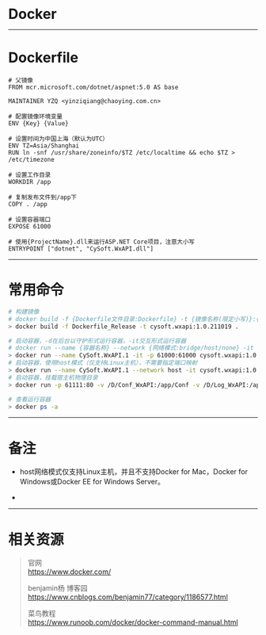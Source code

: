 <b style="font-size: 2em">Docker</b>

---

# Dockerfile

```text
# 父镜像
FROM mcr.microsoft.com/dotnet/aspnet:5.0 AS base

MAINTAINER YZQ <yinziqiang@chaoying.com.cn>

# 配置镜像环境变量
ENV {Key} {Value}

# 设置时间为中国上海（默认为UTC）
ENV TZ=Asia/Shanghai
RUN ln -snf /usr/share/zoneinfo/$TZ /etc/localtime && echo $TZ > /etc/timezone

# 设置工作目录
WORKDIR /app

# 复制发布文件到/app下
COPY . /app

# 设置容器端口
EXPOSE 61000

# 使用{ProjectName}.dll来运行ASP.NET Core项目，注意大小写
ENTRYPOINT ["dotnet", "CySoft.WxAPI.dll"]
```

---

# 常用命令

```bash
# 构建镜像
# docker build -f {Dockerfile文件目录:Dockerfile} -t {镜像名称(限定小写)}:{版本号} .
> docker build -f Dockerfile_Release -t cysoft.wxapi:1.0.211019 .

# 启动容器，-d在后台以守护形式运行容器，-it交互形式运行容器
# docker run --name {容器名称} --network {网络模式:bridge/host/none} -it -p {对外端口}:{内部端口} {镜像名称(限定小写)}:{版本号}
> docker run --name CySoft.WxAPI.1 -it -p 61000:61000 cysoft.wxapi:1.0.211019
# 启动容器，使用host模式（仅支持Linux主机），不需要指定端口映射
> docker run --name CySoft.WxAPI.1 --network host -it cysoft.wxapi:1.0.211019
# 启动容器，挂载宿主机物理目录
> docker run -p 61111:80 -v /D/Conf_WxAPI:/app/Conf -v /D/Log_WxAPI:/app/Log --name CySoft.WxAPI.1 -itd --privileged=true cysoft.wxapi:1.0.211019

# 查看运行容器
> docker ps -a
```

---

# 备注

* host网络模式仅支持Linux主机，并且不支持Docker for Mac，Docker for Windows或Docker EE for Windows Server。

* 

---

# 相关资源

> 官网  
> <https://www.docker.com/>  
>
> benjamin杨 博客园  
> <https://www.cnblogs.com/benjamin77/category/1186577.html>
>
> 菜鸟教程  
> <https://www.runoob.com/docker/docker-command-manual.html>

